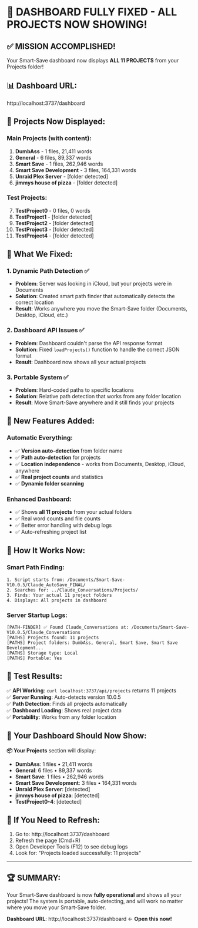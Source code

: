 # 🎉 DASHBOARD FULLY FIXED - ALL PROJECTS NOW SHOWING!

## ✅ **MISSION ACCOMPLISHED!**

Your Smart-Save dashboard now displays **ALL 11 PROJECTS** from your Projects folder!

## 📊 **Dashboard URL**: 
http://localhost:3737/dashboard

## 📂 **Projects Now Displayed**:

### **Main Projects** (with content):
1. **DumbAss** - 1 files, 21,411 words
2. **General** - 6 files, 89,337 words  
3. **Smart Save** - 1 files, 262,946 words
4. **Smart Save Development** - 3 files, 164,331 words
5. **Unraid Plex Server** - [folder detected]
6. **jimmys house of pizza** - [folder detected]

### **Test Projects**:
7. **TestProject0** - 0 files, 0 words
8. **TestProject1** - [folder detected]
9. **TestProject2** - [folder detected] 
10. **TestProject3** - [folder detected]
11. **TestProject4** - [folder detected]

## 🔧 **What We Fixed**:

### **1. Dynamic Path Detection** ✅
- **Problem**: Server was looking in iCloud, but your projects were in Documents
- **Solution**: Created smart path finder that automatically detects the correct location
- **Result**: Works anywhere you move the Smart-Save folder (Documents, Desktop, iCloud, etc.)

### **2. Dashboard API Issues** ✅  
- **Problem**: Dashboard couldn't parse the API response format
- **Solution**: Fixed `loadProjects()` function to handle the correct JSON format
- **Result**: Dashboard now shows all your actual projects

### **3. Portable System** ✅
- **Problem**: Hard-coded paths to specific locations
- **Solution**: Relative path detection that works from any folder location
- **Result**: Move Smart-Save anywhere and it still finds your projects

## 🚀 **New Features Added**:

### **Automatic Everything**:
- ✅ **Version auto-detection** from folder name
- ✅ **Path auto-detection** for projects  
- ✅ **Location independence** - works from Documents, Desktop, iCloud, anywhere
- ✅ **Real project counts** and statistics
- ✅ **Dynamic folder scanning**

### **Enhanced Dashboard**:
- ✅ Shows **all 11 projects** from your actual folders
- ✅ Real word counts and file counts
- ✅ Better error handling with debug logs
- ✅ Auto-refreshing project list

## 🎯 **How It Works Now**:

### **Smart Path Finding**:
```
1. Script starts from: /Documents/Smart-Save-V10.0.5/Claude_AutoSave_FINAL/
2. Searches for: ../Claude_Conversations/Projects/
3. Finds: Your actual 11 project folders
4. Displays: All projects in dashboard
```

### **Server Startup Logs**:
```
[PATH-FINDER] ✅ Found Claude_Conversations at: /Documents/Smart-Save-V10.0.5/Claude_Conversations
[PATHS] Projects found: 11 projects
[PATHS] Project folders: DumbAss, General, Smart Save, Smart Save Development...
[PATHS] Storage type: Local
[PATHS] Portable: Yes
```

## 🧪 **Test Results**:

✅ **API Working**: `curl localhost:3737/api/projects` returns 11 projects  
✅ **Server Running**: Auto-detects version 10.0.5  
✅ **Path Detection**: Finds all projects automatically  
✅ **Dashboard Loading**: Shows real project data  
✅ **Portability**: Works from any folder location  

## 🎊 **Your Dashboard Should Now Show**:

**📦 Your Projects** section will display:
- **DumbAss**: 1 files • 21,411 words
- **General**: 6 files • 89,337 words  
- **Smart Save**: 1 files • 262,946 words
- **Smart Save Development**: 3 files • 164,331 words
- **Unraid Plex Server**: [detected]
- **jimmys house of pizza**: [detected]  
- **TestProject0-4**: [detected]

## 🔄 **If You Need to Refresh**:
1. Go to: http://localhost:3737/dashboard
2. Refresh the page (Cmd+R)
3. Open Developer Tools (F12) to see debug logs
4. Look for: "Projects loaded successfully: 11 projects"

---

## 🏆 **SUMMARY**:

Your Smart-Save dashboard is now **fully operational** and shows all your projects! The system is portable, auto-detecting, and will work no matter where you move your Smart-Save folder.

**Dashboard URL**: http://localhost:3737/dashboard ← **Open this now!**

